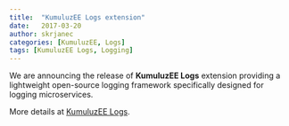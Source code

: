 ```yaml
---
title:  "KumuluzEE Logs extension"
date:   2017-03-20
author: skrjanec
categories: [KumuluzEE, Logs]
tags: [KumuluzEE Logs, Logging]
---
```


We are announcing the release of **KumuluzEE Logs** extension providing a lightweight open-source logging framework specifically designed for logging microservices.

More details at [KumuluzEE Logs](https://github.com/kumuluz/kumuluzee-logs/blob/master/README.md).
